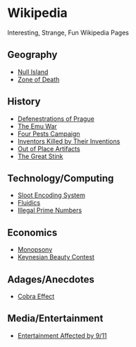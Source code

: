 # Wikipedia
Interesting, Strange, Fun Wikipedia Pages

## Geography
- [Null Island](https://en.wikipedia.org/wiki/Null_Island)
- [Zone of Death](https://en.wikipedia.org/wiki/Zone_of_Death_(legal))

## History
- [Defenestrations of Prague](https://en.wikipedia.org/wiki/Defenestrations_of_Prague)
- [The Emu War](https://en.wikipedia.org/wiki/Emu_War)
- [Four Pests Campaign](https://en.wikipedia.org/wiki/Four_Pests_Campaign)
- [Inventors Killed by Their Inventions](https://en.wikipedia.org/wiki/List_of_inventors_killed_by_their_own_inventions)
- [Out of Place Artifacts](https://en.wikipedia.org/wiki/Out-of-place_artifact)
- [The Great Stink](https://en.wikipedia.org/wiki/Great_Stink)

## Technology/Computing
- [Sloot Encoding System](https://en.wikipedia.org/wiki/Jan_Sloot)
- [Fluidics](https://en.wikipedia.org/wiki/Fluidics)
- [Illegal Prime Numbers](https://en.wikipedia.org/wiki/Illegal_prime)

## Economics
- [Monopsony](https://en.wikipedia.org/wiki/Monopsony)
- [Keynesian Beauty Contest](https://en.wikipedia.org/wiki/Keynesian_beauty_contest)

## Adages/Anecdotes
- [Cobra Effect](https://en.wikipedia.org/wiki/Cobra_effect)

## Media/Entertainment
- [Entertainment Affected by 9/11](https://en.wikipedia.org/wiki/List_of_entertainment_affected_by_the_September_11_attacks)
